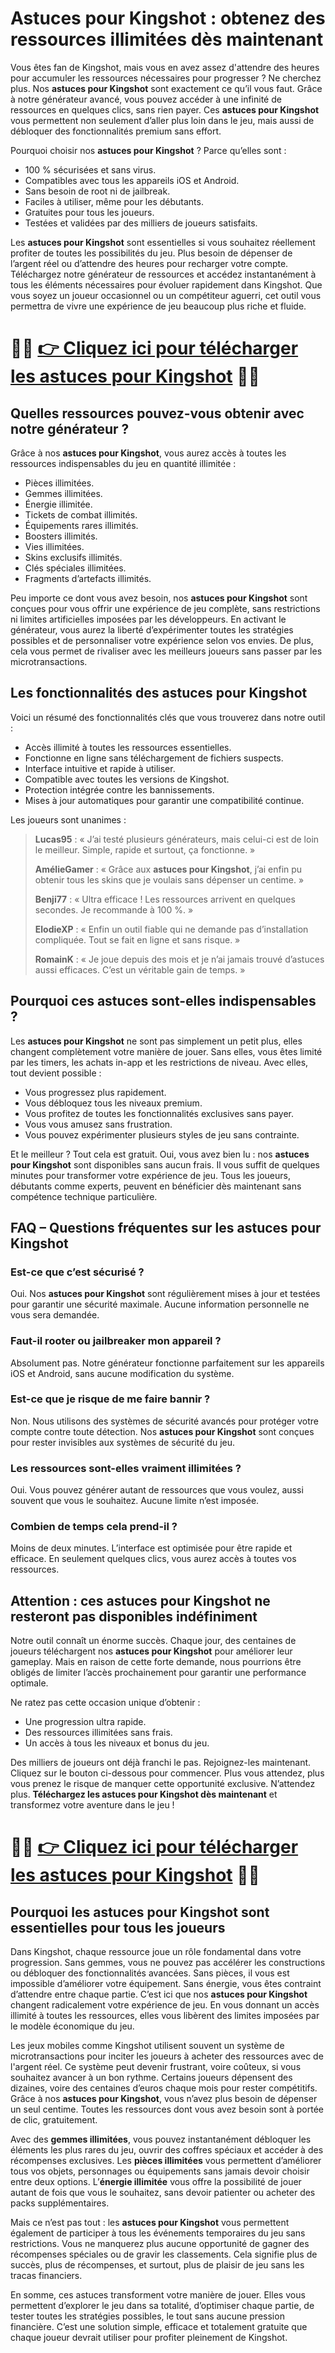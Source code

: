 <h1>Astuces pour Kingshot : obtenez des ressources illimitées dès maintenant</h1>

<p>Vous êtes fan de Kingshot, mais vous en avez assez d'attendre des heures pour accumuler les ressources nécessaires pour progresser ? Ne cherchez plus. Nos <strong>astuces pour Kingshot</strong> sont exactement ce qu’il vous faut. Grâce à notre générateur avancé, vous pouvez accéder à une infinité de ressources en quelques clics, sans rien payer. Ces <strong>astuces pour Kingshot</strong> vous permettent non seulement d’aller plus loin dans le jeu, mais aussi de débloquer des fonctionnalités premium sans effort.</p>

<p>Pourquoi choisir nos <strong>astuces pour Kingshot</strong> ? Parce qu’elles sont :</p>
<ul>
  <li>100 % sécurisées et sans virus.</li>
  <li>Compatibles avec tous les appareils iOS et Android.</li>
  <li>Sans besoin de root ni de jailbreak.</li>
  <li>Faciles à utiliser, même pour les débutants.</li>
  <li>Gratuites pour tous les joueurs.</li>
  <li>Testées et validées par des milliers de joueurs satisfaits.</li>
</ul>

<p>Les <strong>astuces pour Kingshot</strong> sont essentielles si vous souhaitez réellement profiter de toutes les possibilités du jeu. Plus besoin de dépenser de l’argent réel ou d’attendre des heures pour recharger votre compte. Téléchargez notre générateur de ressources et accédez instantanément à tous les éléments nécessaires pour évoluer rapidement dans Kingshot. Que vous soyez un joueur occasionnel ou un compétiteur aguerri, cet outil vous permettra de vivre une expérience de jeu beaucoup plus riche et fluide.</p>

# 🔴🔴 **[👉 Cliquez ici pour télécharger les astuces pour Kingshot](https://tinyurl.com/AppXPert)** 🔴🔴

<h2>Quelles ressources pouvez-vous obtenir avec notre générateur ?</h2>

<p>Grâce à nos <strong>astuces pour Kingshot</strong>, vous aurez accès à toutes les ressources indispensables du jeu en quantité illimitée :</p>
<ul>
  <li>Pièces illimitées.</li>
  <li>Gemmes illimitées.</li>
  <li>Énergie illimitée.</li>
  <li>Tickets de combat illimités.</li>
  <li>Équipements rares illimités.</li>
  <li>Boosters illimités.</li>
  <li>Vies illimitées.</li>
  <li>Skins exclusifs illimités.</li>
  <li>Clés spéciales illimitées.</li>
  <li>Fragments d’artefacts illimités.</li>
</ul>

<p>Peu importe ce dont vous avez besoin, nos <strong>astuces pour Kingshot</strong> sont conçues pour vous offrir une expérience de jeu complète, sans restrictions ni limites artificielles imposées par les développeurs. En activant le générateur, vous aurez la liberté d’expérimenter toutes les stratégies possibles et de personnaliser votre expérience selon vos envies. De plus, cela vous permet de rivaliser avec les meilleurs joueurs sans passer par les microtransactions.</p>

<h2>Les fonctionnalités des astuces pour Kingshot</h2>

<p>Voici un résumé des fonctionnalités clés que vous trouverez dans notre outil :</p>
<ul>
  <li>Accès illimité à toutes les ressources essentielles.</li>
  <li>Fonctionne en ligne sans téléchargement de fichiers suspects.</li>
  <li>Interface intuitive et rapide à utiliser.</li>
  <li>Compatible avec toutes les versions de Kingshot.</li>
  <li>Protection intégrée contre les bannissements.</li>
  <li>Mises à jour automatiques pour garantir une compatibilité continue.</li>
</ul>

<p>Les joueurs sont unanimes :</p>
<blockquote>
  <p><strong>Lucas95</strong> : « J’ai testé plusieurs générateurs, mais celui-ci est de loin le meilleur. Simple, rapide et surtout, ça fonctionne. »</p>
  <p><strong>AmélieGamer</strong> : « Grâce aux <strong>astuces pour Kingshot</strong>, j’ai enfin pu obtenir tous les skins que je voulais sans dépenser un centime. »</p>
  <p><strong>Benji77</strong> : « Ultra efficace ! Les ressources arrivent en quelques secondes. Je recommande à 100 %. »</p>
  <p><strong>ElodieXP</strong> : « Enfin un outil fiable qui ne demande pas d’installation compliquée. Tout se fait en ligne et sans risque. »</p>
  <p><strong>RomainK</strong> : « Je joue depuis des mois et je n’ai jamais trouvé d’astuces aussi efficaces. C’est un véritable gain de temps. »</p>
</blockquote>

<h2>Pourquoi ces astuces sont-elles indispensables ?</h2>

<p>Les <strong>astuces pour Kingshot</strong> ne sont pas simplement un petit plus, elles changent complètement votre manière de jouer. Sans elles, vous êtes limité par les timers, les achats in-app et les restrictions de niveau. Avec elles, tout devient possible :</p>
<ul>
  <li>Vous progressez plus rapidement.</li>
  <li>Vous débloquez tous les niveaux premium.</li>
  <li>Vous profitez de toutes les fonctionnalités exclusives sans payer.</li>
  <li>Vous vous amusez sans frustration.</li>
  <li>Vous pouvez expérimenter plusieurs styles de jeu sans contrainte.</li>
</ul>

<p>Et le meilleur ? Tout cela est gratuit. Oui, vous avez bien lu : nos <strong>astuces pour Kingshot</strong> sont disponibles sans aucun frais. Il vous suffit de quelques minutes pour transformer votre expérience de jeu. Tous les joueurs, débutants comme experts, peuvent en bénéficier dès maintenant sans compétence technique particulière.</p>

<h2>FAQ – Questions fréquentes sur les astuces pour Kingshot</h2>

<h3>Est-ce que c’est sécurisé ?</h3>
<p>Oui. Nos <strong>astuces pour Kingshot</strong> sont régulièrement mises à jour et testées pour garantir une sécurité maximale. Aucune information personnelle ne vous sera demandée.</p>

<h3>Faut-il rooter ou jailbreaker mon appareil ?</h3>
<p>Absolument pas. Notre générateur fonctionne parfaitement sur les appareils iOS et Android, sans aucune modification du système.</p>

<h3>Est-ce que je risque de me faire bannir ?</h3>
<p>Non. Nous utilisons des systèmes de sécurité avancés pour protéger votre compte contre toute détection. Nos <strong>astuces pour Kingshot</strong> sont conçues pour rester invisibles aux systèmes de sécurité du jeu.</p>

<h3>Les ressources sont-elles vraiment illimitées ?</h3>
<p>Oui. Vous pouvez générer autant de ressources que vous voulez, aussi souvent que vous le souhaitez. Aucune limite n’est imposée.</p>

<h3>Combien de temps cela prend-il ?</h3>
<p>Moins de deux minutes. L’interface est optimisée pour être rapide et efficace. En seulement quelques clics, vous aurez accès à toutes vos ressources.</p>

<h2>Attention : ces astuces pour Kingshot ne resteront pas disponibles indéfiniment</h2>

<p>Notre outil connaît un énorme succès. Chaque jour, des centaines de joueurs téléchargent nos <strong>astuces pour Kingshot</strong> pour améliorer leur gameplay. Mais en raison de cette forte demande, nous pourrions être obligés de limiter l’accès prochainement pour garantir une performance optimale.</p>

<p>Ne ratez pas cette occasion unique d’obtenir :</p>
<ul>
  <li>Une progression ultra rapide.</li>
  <li>Des ressources illimitées sans frais.</li>
  <li>Un accès à tous les niveaux et bonus du jeu.</li>
</ul>

<p>Des milliers de joueurs ont déjà franchi le pas. Rejoignez-les maintenant. Cliquez sur le bouton ci-dessous pour commencer. Plus vous attendez, plus vous prenez le risque de manquer cette opportunité exclusive. N’attendez plus. <strong>Téléchargez les astuces pour Kingshot dès maintenant</strong> et transformez votre aventure dans le jeu !</p>

# 🔴🔴 **[👉 Cliquez ici pour télécharger les astuces pour Kingshot](https://tinyurl.com/AppXPert)** 🔴🔴

<h2>Pourquoi les astuces pour Kingshot sont essentielles pour tous les joueurs</h2>

<p>Dans Kingshot, chaque ressource joue un rôle fondamental dans votre progression. Sans gemmes, vous ne pouvez pas accélérer les constructions ou débloquer des fonctionnalités avancées. Sans pièces, il vous est impossible d’améliorer votre équipement. Sans énergie, vous êtes contraint d’attendre entre chaque partie. C’est ici que nos <strong>astuces pour Kingshot</strong> changent radicalement votre expérience de jeu. En vous donnant un accès illimité à toutes les ressources, elles vous libèrent des limites imposées par le modèle économique du jeu.</p>

<p>Les jeux mobiles comme Kingshot utilisent souvent un système de microtransactions pour inciter les joueurs à acheter des ressources avec de l'argent réel. Ce système peut devenir frustrant, voire coûteux, si vous souhaitez avancer à un bon rythme. Certains joueurs dépensent des dizaines, voire des centaines d’euros chaque mois pour rester compétitifs. Grâce à nos <strong>astuces pour Kingshot</strong>, vous n’avez plus besoin de dépenser un seul centime. Toutes les ressources dont vous avez besoin sont à portée de clic, gratuitement.</p>

<p>Avec des <strong>gemmes illimitées</strong>, vous pouvez instantanément débloquer les éléments les plus rares du jeu, ouvrir des coffres spéciaux et accéder à des récompenses exclusives. Les <strong>pièces illimitées</strong> vous permettent d’améliorer tous vos objets, personnages ou équipements sans jamais devoir choisir entre deux options. L’<strong>énergie illimitée</strong> vous offre la possibilité de jouer autant de fois que vous le souhaitez, sans devoir patienter ou acheter des packs supplémentaires.</p>

<p>Mais ce n’est pas tout : les <strong>astuces pour Kingshot</strong> vous permettent également de participer à tous les événements temporaires du jeu sans restrictions. Vous ne manquerez plus aucune opportunité de gagner des récompenses spéciales ou de gravir les classements. Cela signifie plus de succès, plus de récompenses, et surtout, plus de plaisir de jeu sans les tracas financiers.</p>

<p>En somme, ces astuces transforment votre manière de jouer. Elles vous permettent d’explorer le jeu dans sa totalité, d’optimiser chaque partie, de tester toutes les stratégies possibles, le tout sans aucune pression financière. C’est une solution simple, efficace et totalement gratuite que chaque joueur devrait utiliser pour profiter pleinement de Kingshot.</p>
